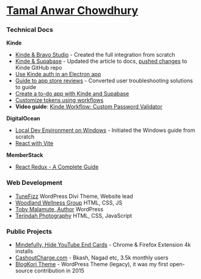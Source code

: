 # <a href="https://www.linkedin.com/in/tamalchowdhury/" target="_blank">Tamal Anwar Chowdhury</a>

### Technical Docs

**Kinde**

- <a href="https://docs.kinde.com/integrate/third-party-tools/kinde-bravo-studio/" target="_blank">Kinde & Bravo Studio</a> - Created the full integration from scratch
- <a href="https://docs.kinde.com/integrate/third-party-tools/kinde-supabase/" target="_blank">Kinde & Supabase</a> - Updated the article to docs, <a href="https://github.com/kinde-oss/documentation/pull/448" target="_blank">pushed changes</a> to Kinde GitHub repo
- [Use Kinde auth in an Electron app](https://docs.kinde.com/integrate/third-party-tools/kinde-and-electron/)
- <a href="https://docs.kinde.com/releases/guides/guide-to-app-store-approvals/" target="_blank">Guide to app store reviews</a> - Converted user troubleshooting solutions to guide
- <a href="https://docs.kinde.com/integrate/third-party-tools/kinde-supabase-todo-app/" target="_blank">Create a to-do app with Kinde and Supabase</a>
- [Customize tokens using workflows](https://docs.kinde.com/workflows/workflow-tutorials/customize-token-with-workflow/)
- **Video guide**: [Kinde Workflow: Custom Password Validator](https://www.youtube.com/watch?v=XGxtKf5XSLQ)

**DigitalOcean**
  
- <a href="https://www.digitalocean.com/community/tutorials/how-to-install-node-js-and-create-a-local-development-environment-on-windows" target="_blank">Local Dev Environment on Windows</a> - Initiated the Windows guide from scratch
- <a href="https://www.digitalocean.com/community/tutorials/how-to-set-up-a-react-project-with-vite" target="_blank">React with Vite</a>

**MemberStack**

- <a href="https://memberstack.com/blog/react-redux" target="_blank">React Redux - A Complete Guide</a>


### Web Development

- <a href="https://tunefizz.com/" target="_blank">TuneFizz</a> WordPress Divi Theme, Website lead
- <a href="https://woodlandwellnessgroup.org/" target="_blank">Woodland Wellness Group</a> HTML, CSS, JS
- <a href="https://tobymalamute.com/" target="_blank">Toby Malamute, Author</a> WordPress
- <a href="https://indah-portfolio-js.vercel.app/" target="_blank">Terindah Photography</a> HTML, CSS, JavaScript

### Public Projects
- <a href="https://chromewebstore.google.com/detail/mindfully-hide-youtube-en/ifmbbceocmponbpifmpkkhnidmgopmmf?hl=en" target="_blank">Mindefully, Hide YouTube End Cards</a> - Chrome & Firefox Extension 4k installs
- <a href="https://www.cashoutcharge.com/" target="_blank">CashoutCharge.com</a> - Bkash, Nagad etc, 3.5k monthly users
- <a href="https://wordpress.org/themes/blogkori/" target="_blank">BlogKori Theme</a> - WordPress Theme (legacy), it was my first open-source contribution in 2015
